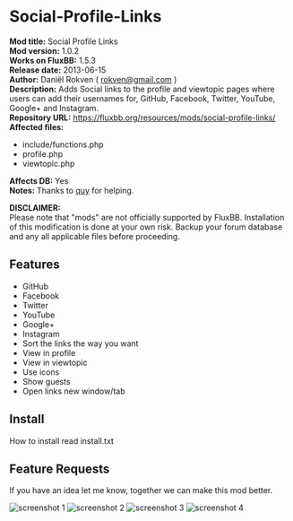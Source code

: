 # Social-Profile-Links

**Mod title:**  Social Profile Links  
**Mod version:**      1.0.2  
**Works on FluxBB:**  1.5.3  
**Release date:**     2013-06-15  
**Author:**           Daniël Rokven ( rokven@gmail.com )  
**Description:**  Adds Social links to the profile and viewtopic pages where users can add their usernames for, GitHub, Facebook, Twitter, YouTube, Google+ and Instagram.  
**Repository URL:**  https://fluxbb.org/resources/mods/social-profile-links/  
**Affected files:**  

*   include/functions.php  
*   profile.php  
*   viewtopic.php  

**Affects DB:**  Yes  
**Notes:** Thanks to [quy]([https://fluxbb.org/forums/profile.php?id=22) for helping.  

**DISCLAIMER:**  
Please note that "mods" are not officially supported by
FluxBB. Installation of this modification is done at 
your own risk. Backup your forum database and any
all applicable files before proceeding.

## Features
* GitHub
* Facebook
* Twitter
* YouTube
* Google+
* Instagram
* Sort the links the way you want
* View in profile
* View in viewtopic
* Use icons
* Show guests
* Open links new window/tab

## Install ##
How to install read install.txt  

## Feature Requests
If you have an idea let me know, together we can make this mod better.

![screenshot 1](http://imageshack.us/a/img825/847/2sn.png)
![screenshot 2](http://imageshack.us/a/img707/9809/2qxi.png)
![screenshot 3](http://imageshack.us/a/img593/2908/hox.png)
![screenshot 4](http://imageshack.us/a/img163/9092/9s9i.png)